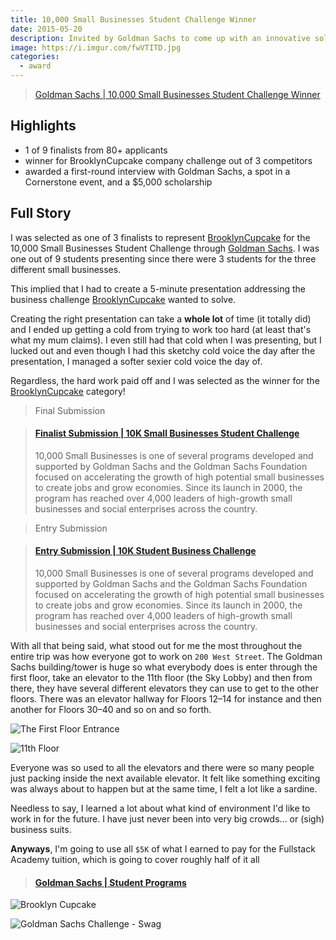 ```yaml
---
title: 10,000 Small Businesses Student Challenge Winner
date: 2015-05-20
description: Invited by Goldman Sachs to come up with an innovative solution to one of three business challenges.
image: https://i.imgur.com/fwVTITD.jpg
categories:
  - award
---
```


> [Goldman Sachs | 10,000 Small Businesses Student Challenge Winner](https://www.goldmansachs.com/careers/students-and-graduates/our-programs/americas-programs/student-challenge.html)

## Highlights

- 1 of 9 finalists from 80+ applicants
- winner for BrooklynCupcake company challenge out of 3 competitors
- awarded a first-round interview with Goldman Sachs, a spot in a Cornerstone event, and a <!-- prettier-ignore -->$5,000 scholarship

## Full Story

I was selected as one of 3 finalists to represent [BrooklynCupcake](https://brooklyncupcake.com "BrooklynCupcake") for the 10,000 Small Businesses Student Challenge through [Goldman Sachs](https://www.goldmansachs.com/ "Goldman Sachs"). I was one out of 9 students presenting since there were 3 students for the three different small businesses.

This implied that I had to create a 5-minute presentation addressing the business challenge [BrooklynCupcake](https://brooklyncupcake.com "BrooklynCupcake") wanted to solve.

Creating the right presentation can take a **whole lot** of time (it totally did) and I ended up getting a cold from trying to work too hard (at least that's what my mum claims). I even still had that cold when I was presenting, but I lucked out and even though I had this sketchy cold voice the day after the presentation, I managed a softer sexier cold voice the day of.

Regardless, the hard work paid off and I was selected as the winner for the [BrooklynCupcake](https://brooklyncupcake.com "BrooklynCupcake") category!

> Final Submission

<blockquote class="embedly-card" data-card-controls="0"><h4><a href="https://www.youtube.com/watch?v=fZ1iTIHHXmE">Finalist Submission | 10K Small Businesses Student Challenge</a></h4><p>10,000 Small Businesses is one of several programs developed and supported by Goldman Sachs and the Goldman Sachs Foundation focused on accelerating the growth of high potential small businesses to create jobs and grow economies. Since its launch in 2000, the program has reached over 4,000 leaders of high-growth small businesses and social enterprises across the country.</p></blockquote>
<script async src="//cdn.embedly.com/widgets/platform.js" charset="UTF-8"></script>

> Entry Submission

<blockquote class="embedly-card" data-card-controls="0"><h4><a href="https://www.youtube.com/watch?v=4a6rEjB8KH8">Entry Submission | 10K Student Business Challenge</a></h4><p>10,000 Small Businesses is one of several programs developed and supported by Goldman Sachs and the Goldman Sachs Foundation focused on accelerating the growth of high potential small businesses to create jobs and grow economies. Since its launch in 2000, the program has reached over 4,000 leaders of high-growth small businesses and social enterprises across the country.</p></blockquote>
<script async src="//cdn.embedly.com/widgets/platform.js" charset="UTF-8"></script>

With all that being said, what stood out for me the most throughout the entire trip was how everyone got to work on `200 West Street`. The Goldman Sachs building/tower is huge so what everybody does is enter through the first floor, take an elevator to the 11th floor (the Sky Lobby) and then from there, they have several different elevators they can use to get to the other floors. There was an elevator hallway for Floors 12–14 for instance and then another for Floors 30–40 and so on and so forth.

![The First Floor Entrance](https://farm6.static.flickr.com/5286/5319954555_189fc82df2_b.jpg)

![11th Floor](https://static.businessinsider.com/image/5012d4beecad043223000007-590/foursquare-user-hugh-c-snapped-a-shot-of-goldmans-sky-lobby-inside-its-200-west-offices.jpg)

Everyone was so used to all the elevators and there were so many people just packing inside the next available elevator. It felt like something exciting was always about to happen but at the same time, I felt a lot like a sardine.

Needless to say, I learned a lot about what kind of environment I'd like to work in for the future. I have just never been into very big crowds... or (sigh) business suits.

**Anyways**, I'm going to use all `$5K` of what I earned to pay for the Fullstack Academy tuition, which is going to cover roughly half of it all

<blockquote class="embedly-card" data-card-controls="0"><h4><a href="https://www.goldmansachs.com/careers/students/programs/">Goldman Sachs | Student Programs</a></h4></blockquote>
<script async src="//cdn.embedly.com/widgets/platform.js" charset="UTF-8"></script>

![Brooklyn Cupcake](https://i.imgur.com/bm2JzNZ.jpg)

![Goldman Sachs Challenge - Swag](https://i.imgur.com/cp3lzge.jpg)
